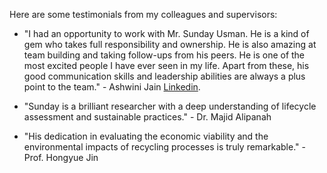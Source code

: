 Here are some testimonials from my colleagues and supervisors:

- "I had an opportunity to work with Mr. Sunday Usman. He is a kind of gem who takes full responsibility and ownership. He is also amazing at team building and     taking follow-ups from his peers. He is one of the most excited people I have ever seen in my life. Apart from these, his good communication skills and leadership abilities are always a plus point to the team." - Ashwini Jain  [Linkedin](https://www.linkedin.com/in/sunday-usman-23239615b/#:~:text=was%20Sunday%E2%80%99s%20mentor-,I%20had%20an%20opportunity%20to%20work%20with%20Mr.%20Sunday%20Usman.%20He,and%20leadership%20abilities%20are%20always%20a%20plus%20point%20to%20the%20team.,-I%20had%20an). 
  
- "Sunday is a brilliant researcher with a deep understanding of lifecycle assessment and sustainable practices." - Dr. Majid Alipanah

- "His dedication in evaluating the economic viability and the environmental impacts of recycling processes is truly remarkable." - Prof. Hongyue Jin
